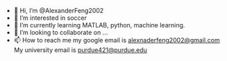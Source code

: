 - 👋 Hi, I’m @AlexanderFeng2002
- 👀 I’m interested in soccer
- 🌱 I’m currently learning MATLAB, python, machine learning.
- 💞️ I’m looking to collaborate on ...
- 📫 How to reach me my google email is alexnaderfeng2002@gmail.com   My university email is purdue421@purdue.edu

<!---
AlexanderFeng2002/AlexanderFeng2002 is a ✨ special ✨ repository because its `README.md` (this file) appears on your GitHub profile.
You can click the Preview link to take a look at your changes.
--->
